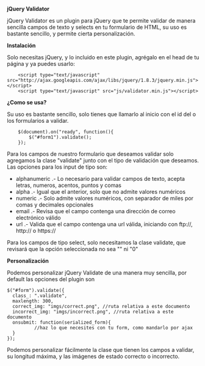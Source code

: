 **jQuery Validator**

jQuery Validator es un plugin para jQuery que te permite validar de manera sencilla campos de texto y selects en tu formulario de HTML, su uso es bastante sencillo, y permite cierta personalización.

**Instalación**

Solo necesitas jQuery, y lo incluido en este plugin, agrégalo en el head de tu página y ya puedes usarlo:


        <script type="text/javascript" src="http://ajax.googleapis.com/ajax/libs/jquery/1.8.3/jquery.min.js"></script>
        <script type="text/javascript" src="js/validator.min.js"></script>
    
**¿Como se usa?**

Su uso es bastante sencillo, solo tienes que llamarlo al inicio con el id del o los formularios a validar.

        $(document).on("ready", function(){
            $("#form1").validate();
        });
    
Para los campos de nuestro formulario que deseamos validar solo agregamos la clase "validate" junto con el tipo de validación que deseamos.
Las opciones para los input de tipo son:

- alphanumeric .- Lo necesario para validar campos de texto, acepta letras, numeros, acentos, puntos y comas
- alpha .- Igual que el anterior, solo que no admite valores numéricos
- numeric .- Solo admite valores numéricos, con separador de miles por comas y decimales opcionales
- email .- Revisa que el campo contenga una dirección de correo electrónico válido
- url .- Valida que el campo contenga una url válida, iniciando con ftp://, http:// o https://

Para los campos de tipo select, solo necesitamos la clase validate, que revisará que la opción seleccionada no sea "" ni "0"

**Personalización**

Podemos personalizar jQuery Validate de una manera muy sencilla, por default las opciones del plugin son

    $("#form").validate({
      class_: ".validate",
      maxlength: 300,
      correct_img: "imgs/correct.png", //ruta relativa a este documento
      incorrect_img: "imgs/incorrect.png", //ruta relativa a este documento
      onsubmit: function(serialized_form){
              //haz lo que necesites con tu form, como mandarlo por ajax
      }
    });
    
Podemos personalizar fácilmente la clase que tienen los campos a validar, su longitud máxima, y las imágenes de estado correcto o incorrecto.
